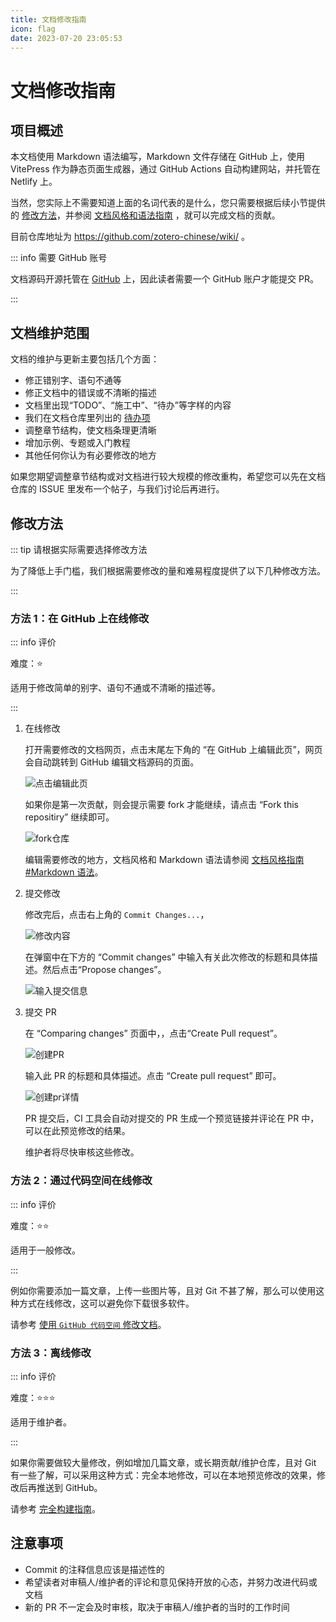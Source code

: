 ```yaml
---
title: 文档修改指南
icon: flag
date: 2023-07-20 23:05:53
---
```


# 文档修改指南

## 项目概述

本文档使用 Markdown 语法编写，Markdown 文件存储在 GitHub 上，使用 VitePress 作为静态页面生成器，通过 GitHub Actions 自动构建网站，并托管在 Netlify 上。

当然，您实际上不需要知道上面的名词代表的是什么，您只需要根据后续小节提供的 [修改方法](#修改方法)，并参阅 [文档风格和语法指南](./markdown.md) ，就可以完成文档的贡献。

目前仓库地址为 <https://github.com/zotero-chinese/wiki/> 。

::: info 需要 GitHub 账号

文档源码开源托管在 [GitHub](https://github.com/) 上，因此读者需要一个 GitHub 账户才能提交 PR。

:::

## 文档维护范围

文档的维护与更新主要包括几个方面：

- 修正错别字、语句不通等
- 修正文档中的错误或不清晰的描述
- 文档里出现“TODO”、“施工中”、“待办”等字样的内容
- 我们在文档仓库里列出的 [待办项](https://github.com/zotero-chinese/wiki/issues)
- 调整章节结构，使文档条理更清晰
- 增加示例、专题或入门教程
- 其他任何你认为有必要修改的地方

如果您期望调整章节结构或对文档进行较大规模的修改重构，希望您可以先在文档仓库的 ISSUE 里发布一个帖子，与我们讨论后再进行。

## 修改方法

::: tip 请根据实际需要选择修改方法

为了降低上手门槛，我们根据需要修改的量和难易程度提供了以下几种修改方法。

:::

### 方法 1：在 GitHub 上在线修改

::: info 评价

难度：⭐

适用于修改简单的别字、语句不通或不清晰的描述等。

:::

1. 在线修改

   打开需要修改的文档网页，点击末尾左下角的 “在 GitHub 上编辑此页”，网页会自动跳转到 GitHub 编辑文档源码的页面。

   ![点击编辑此页](../assets/images/contributing/贡献指南-点击编辑此页.png)

   如果你是第一次贡献，则会提示需要 fork 才能继续，请点击 “Fork this repositiry” 继续即可。

   ![fork仓库](../assets/images/contributing/贡献指南-fork仓库.png)

   编辑需要修改的地方，文档风格和 Markdown 语法请参阅 [文档风格指南 #Markdown 语法](markdown.md#文档语法风格)。

2. 提交修改

   修改完后，点击右上角的 `Commit Changes...`，

   ![修改内容](../assets/images/contributing/贡献指南-修改内容.png)

   在弹窗中在下方的 “Commit changes” 中输入有关此次修改的标题和具体描述。然后点击“Propose changes”。

   ![输入提交信息](../assets/images/contributing/贡献指南-输入提交信息.png)

3. 提交 PR

   在 “Comparing changes” 页面中，，点击“Create Pull request”。

   ![创建PR](../assets/images/contributing/贡献指南-创建pr2.png)

   输入此 PR 的标题和具体描述。点击 “Create pull request” 即可。

   ![创建pr详情](../assets/images/contributing/贡献指南-创建pr3.png)

   PR 提交后，CI 工具会自动对提交的 PR 生成一个预览链接并评论在 PR 中，可以在此预览修改的结果。

   维护者将尽快审核这些修改。

### 方法 2：通过代码空间在线修改 <Badge text="推荐" />

::: info 评价

难度：⭐⭐

适用于一般修改。

:::

例如你需要添加一篇文章，上传一些图片等，且对 Git 不甚了解，那么可以使用这种方式在线修改，这可以避免你下载很多软件。

请参考 [使用 `GitHub 代码空间` 修改文档](./github-codespace.md)。

### 方法 3：离线修改

::: info 评价

难度：⭐⭐⭐

适用于维护者。

:::

如果你需要做较大量修改，例如增加几篇文章，或长期贡献/维护仓库，且对 Git 有一些了解，可以采用这种方式：完全本地修改，可以在本地预览修改的效果，修改后再推送到 GitHub。

请参考 [完全构建指南](build.md)。

## 注意事项

- Commit 的注释信息应该是描述性的
- 希望读者对审稿人/维护者的评论和意见保持开放的心态，并努力改进代码或文档
- 新的 PR 不一定会及时审核，取决于审稿人/维护者的当时的工作时间
